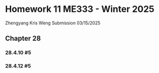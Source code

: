 # Homework 11 ME333 - Winter 2025
Zhengyang Kris Weng Submission 03/15/2025

## Chapter 28
### 28.4.10 #5

### 28.4.12 #5